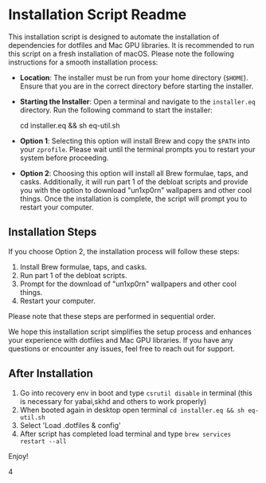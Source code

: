 # Installation Script Readme

This installation script is designed to automate the installation of dependencies for dotfiles and Mac GPU libraries. It is recommended to run this script on a fresh installation of macOS. Please note the following instructions for a smooth installation process:

- **Location**: The installer must be run from your home directory (`$HOME`). Ensure that you are in the correct directory before starting the installer.

- **Starting the Installer**: Open a terminal and navigate to the `installer.eq` directory. Run the following command to start the installer:

   cd installer.eq && sh eq-util.sh

- **Option 1**: Selecting this option will install Brew and copy the `$PATH` into your `zprofile`. Please wait until the terminal prompts you to restart your system before proceeding.

- **Option 2**: Choosing this option will install all Brew formulae, taps, and casks. Additionally, it will run part 1 of the debloat scripts and provide you with the option to download "un1xp0rn" wallpapers and other cool things. Once the installation is complete, the script will prompt you to restart your computer.

## Installation Steps

If you choose Option 2, the installation process will follow these steps:

1. Install Brew formulae, taps, and casks.
2. Run part 1 of the debloat scripts.
3. Prompt for the download of "un1xp0rn" wallpapers and other cool things.
4. Restart your computer.

Please note that these steps are performed in sequential order.

We hope this installation script simplifies the setup process and enhances your experience with dotfiles and Mac GPU libraries. If you have any questions or encounter any issues, feel free to reach out for support.


## After Installation

1. Go into recovery env in boot and type  `csrutil disable` in terminal (this is necessary for yabai,skhd and others to work properly)
2. When booted again in desktop open terminal  `cd installer.eq && sh eq-util.sh`
3. Select 'Load .dotfiles & config'
4. After script has completed load terminal and type `brew services restart --all`

Enjoy!


4

